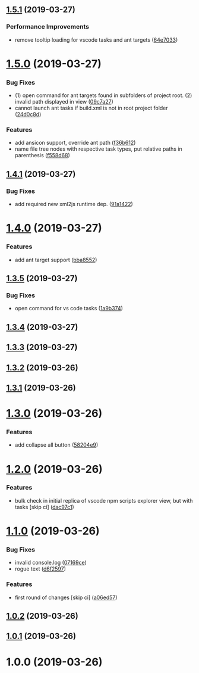 ## [1.5.1](https://github.com/spmeesseman/vscode-taskview/compare/v1.5.0...v1.5.1) (2019-03-27)


### Performance Improvements

* remove tooltip loading for vscode tasks and ant targets ([64e7033](https://github.com/spmeesseman/vscode-taskview/commit/64e7033))

# [1.5.0](https://github.com/spmeesseman/vscode-taskview/compare/v1.4.1...v1.5.0) (2019-03-27)


### Bug Fixes

* (1) open command for ant targets found in subfolders of project root. (2) invalid path displayed in view ([09c7a27](https://github.com/spmeesseman/vscode-taskview/commit/09c7a27))
* cannot launch ant tasks if build.xml is not in root project folder ([24d0c8d](https://github.com/spmeesseman/vscode-taskview/commit/24d0c8d))


### Features

* add ansicon support, override ant path ([f36b612](https://github.com/spmeesseman/vscode-taskview/commit/f36b612))
* name file tree nodes with respective task types, put relative paths in parenthesis ([f558d68](https://github.com/spmeesseman/vscode-taskview/commit/f558d68))

## [1.4.1](https://github.com/spmeesseman/vscode-taskview/compare/v1.4.0...v1.4.1) (2019-03-27)


### Bug Fixes

* add required new xml2js runtime dep. ([91a1422](https://github.com/spmeesseman/vscode-taskview/commit/91a1422))

# [1.4.0](https://github.com/spmeesseman/vscode-taskview/compare/v1.3.5...v1.4.0) (2019-03-27)


### Features

* add ant target support ([bba8552](https://github.com/spmeesseman/vscode-taskview/commit/bba8552))

## [1.3.5](https://github.com/spmeesseman/vscode-taskview/compare/v1.3.4...v1.3.5) (2019-03-27)


### Bug Fixes

* open command for vs code tasks ([1a9b374](https://github.com/spmeesseman/vscode-taskview/commit/1a9b374))

## [1.3.4](https://github.com/spmeesseman/vscode-taskview/compare/v1.3.3...v1.3.4) (2019-03-27)

## [1.3.3](https://github.com/spmeesseman/vscode-taskview/compare/v1.3.2...v1.3.3) (2019-03-27)

## [1.3.2](https://github.com/spmeesseman/vscode-taskview/compare/v1.3.1...v1.3.2) (2019-03-26)

## [1.3.1](https://github.com/spmeesseman/vscode-taskview/compare/v1.3.0...v1.3.1) (2019-03-26)

# [1.3.0](https://github.com/spmeesseman/vscode-taskview/compare/v1.2.0...v1.3.0) (2019-03-26)


### Features

* add collapse all button ([58204e9](https://github.com/spmeesseman/vscode-taskview/commit/58204e9))

# [1.2.0](https://github.com/spmeesseman/vscode-taskview/compare/v1.1.0...v1.2.0) (2019-03-26)


### Features

* bulk check in initial replica of vscode npm scripts explorer view, but with tasks [skip ci] ([dac97c1](https://github.com/spmeesseman/vscode-taskview/commit/dac97c1))

# [1.1.0](https://github.com/spmeesseman/vscode-taskview/compare/v1.0.2...v1.1.0) (2019-03-26)


### Bug Fixes

* invalid console.log ([07169ce](https://github.com/spmeesseman/vscode-taskview/commit/07169ce))
* rogue text ([d6f2597](https://github.com/spmeesseman/vscode-taskview/commit/d6f2597))


### Features

* first round of changes [skip ci] ([a06ed57](https://github.com/spmeesseman/vscode-taskview/commit/a06ed57))

## [1.0.2](https://github.com/spmeesseman/vscode-taskview/compare/v1.0.1...v1.0.2) (2019-03-26)

## [1.0.1](https://github.com/spmeesseman/vscode-taskview/compare/v1.0.0...v1.0.1) (2019-03-26)

# 1.0.0 (2019-03-26)
